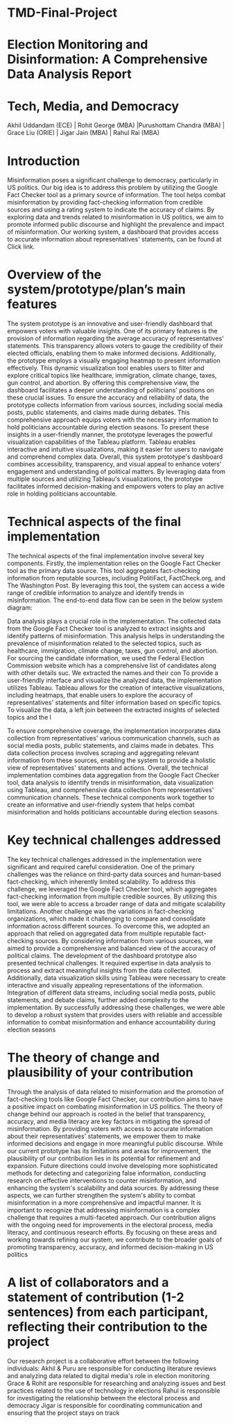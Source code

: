 # TMD-Final-Project
# Election Monitoring and Disinformation: A Comprehensive Data Analysis Report
# Tech, Media, and Democracy

Akhil Uddandam (ECE) | Rohit George (MBA) |Purushottam Chandra (MBA) | Grace Liu (ORIE) | Jigar Jain (MBA) | Rahul Rai (MBA)


# Introduction
Misinformation poses a significant challenge to democracy, particularly in US politics. Our big idea is to address this problem by utilizing the Google Fact Checker tool as a primary source of information. The tool helps combat misinformation by providing fact-checking information from credible sources and  using a rating system to indicate the accuracy of claims. By exploring data and trends related to misinformation in US politics, we aim to promote informed public discourse and highlight the prevalence and impact of misinformation. Our working system, a dashboard that provides access to accurate information about representatives' statements, can be found at Click link.

# Overview of the system/prototype/plan’s main features
The system prototype is an innovative and user-friendly dashboard that empowers voters with valuable insights. One of its primary features is the provision of information regarding the average accuracy of representatives' statements. This transparency allows voters to gauge the credibility of their elected officials, enabling them to make informed decisions. 
Additionally, the prototype employs a visually engaging heatmap to present information effectively. This dynamic visualization tool enables users to filter and explore critical topics like healthcare, immigration, climate change, taxes, gun control, and abortion. By offering this comprehensive view, the dashboard facilitates a deeper understanding of politicians' positions on these crucial issues. 
To ensure the accuracy and reliability of data, the prototype collects information from various sources, including social media posts, public statements, and claims made during debates. This comprehensive approach equips voters with the necessary information to hold politicians accountable during election seasons. 
To present these insights in a user-friendly manner, the prototype leverages the powerful visualization capabilities of the Tableau platform. Tableau enables interactive and intuitive visualizations, making it easier for users to navigate and comprehend complex data. 
Overall, this system prototype's dashboard combines accessibility, transparency, and visual appeal to enhance voters' engagement and understanding of political matters. By leveraging data from multiple sources and utilizing Tableau's visualizations, the prototype facilitates informed decision-making and empowers voters to play an active role in holding politicians accountable.

# Technical aspects of the final implementation
The technical aspects of the final implementation involve several key components. Firstly, the implementation relies on the Google Fact Checker tool as the primary data source. This tool aggregates fact-checking information from reputable sources, including PolitiFact, FactCheck.org, and The Washington Post. By leveraging this tool, the system can access a wide range of credible information to analyze and identify trends in misinformation. The end-to-end data flow can be seen in the below system diagram:

Data analysis plays a crucial role in the implementation. The collected data from the Google Fact Checker tool is analyzed to extract insights and identify patterns of misinformation. This analysis helps in understanding the prevalence of misinformation related to the selected topics, such as healthcare, immigration, climate change, taxes, gun control, and abortion. 
For sourcing the candidate information, we used the Federal Election Commission website which has a comprehensive list of candidates along with other details suc. We extracted the names and their con
To provide a user-friendly interface and visualize the analyzed data, the implementation utilizes Tableau. Tableau allows for the creation of interactive visualizations, including heatmaps, that enable users to explore the accuracy of representatives' statements and filter information based on specific topics. 
To visualize the data, a left join between the extracted insights of selected topics and the l

To ensure comprehensive coverage, the implementation incorporates data collection from representatives' various communication channels, such as social media posts, public statements, and claims made in debates. This data collection process involves scraping and aggregating relevant information from these sources, enabling the system to provide a holistic view of representatives' statements and actions. 
Overall, the technical implementation combines data aggregation from the Google Fact Checker tool, data analysis to identify trends in misinformation, data visualization using Tableau, and comprehensive data collection from representatives' communication channels. These technical components work together to create an informative and user-friendly system that helps combat misinformation and holds politicians accountable during election seasons.

# Key technical challenges addressed
The key technical challenges addressed in the implementation were significant and required careful consideration. One of the primary challenges was the reliance on third-party data sources and human-based fact-checking, which inherently limited scalability. To address this challenge, we leveraged the Google Fact Checker tool, which aggregates fact-checking information from multiple credible sources. By utilizing this tool, we were able to access a broader range of data and mitigate scalability limitations. 
Another challenge was the variations in fact-checking organizations, which made it challenging to compare and consolidate information across different sources. To overcome this, we adopted an approach that relied on aggregated data from multiple reputable fact-checking sources. By considering information from various sources, we aimed to provide a comprehensive and balanced view of the accuracy of political claims. 
The development of the dashboard prototype also presented technical challenges. It required expertise in data analysis to process and extract meaningful insights from the data collected. Additionally, data visualization skills using Tableau were necessary to create interactive and visually appealing representations of the information. Integration of different data streams, including social media posts, public statements, and debate claims, further added complexity to the implementation. 
By successfully addressing these challenges, we were able to develop a robust system that provides users with reliable and accessible information to combat misinformation and enhance accountability during election seasons

# The theory of change and plausibility of your contribution
Through the analysis of data related to misinformation and the promotion of fact-checking tools like Google Fact Checker, our contribution aims to have a positive impact on combating misinformation in US politics. The theory of change behind our approach is rooted in the belief that transparency, accuracy, and media literacy are key factors in mitigating the spread of misinformation. By providing voters with access to accurate information about their representatives' statements, we empower them to make informed decisions and engage in more meaningful public discourse. 
While our current prototype has its limitations and areas for improvement, the plausibility of our contribution lies in its potential for refinement and expansion. Future directions could involve developing more sophisticated methods for detecting and categorizing false information, conducting research on effective interventions to counter misinformation, and enhancing the system's scalability and data sources. By addressing these aspects, we can further strengthen the system's ability to combat misinformation in a more comprehensive and impactful manner. 
It is important to recognize that addressing misinformation is a complex challenge that requires a multi-faceted approach. Our contribution aligns with the ongoing need for improvements in the electoral process, media literacy, and continuous research efforts. By focusing on these areas and working towards refining our system, we contribute to the broader goals of promoting transparency, accuracy, and informed decision-making in US politics

# A list of collaborators and a statement of contribution (1-2 sentences) from each participant, reflecting their contribution to the project
Our research project is a collaborative effort between the following individuals:
Akhil & Puru are responsible for conducting literature reviews and analyzing data related to digital media's role in election monitoring
Grace & Rohit are responsible for researching and analyzing issues and best practices related to the use of technology in elections
Rahul is responsible for investigating the relationship between the electoral process and democracy
Jigar is responsible for coordinating communication and ensuring that the project stays on track

